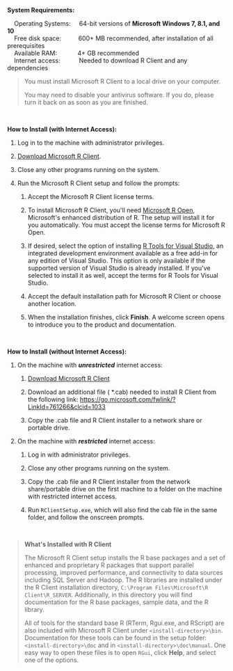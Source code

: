 **System Requirements:**

&nbsp;&nbsp;&nbsp;&nbsp;Operating Systems: &nbsp;&nbsp;&nbsp;  64-bit versions of **Microsoft Windows 7, 8.1, and 10**<br>
&nbsp;&nbsp;&nbsp;&nbsp;Free disk space: &nbsp;&nbsp;&nbsp;&nbsp;&nbsp;&nbsp;&nbsp;&nbsp; 600+ MB recommended, after installation of all prerequisites <br>
&nbsp;&nbsp;&nbsp;&nbsp;Available RAM: &nbsp;&nbsp;&nbsp;&nbsp;&nbsp;&nbsp;&nbsp;&nbsp;&nbsp;&nbsp; 4+ GB recommended <br>
&nbsp;&nbsp;&nbsp;&nbsp;Internet access: &nbsp;&nbsp;&nbsp;&nbsp;&nbsp;&nbsp;&nbsp;&nbsp;&nbsp; Needed to download R Client and any dependencies   


   >You must install Microsoft R Client to a local drive on your computer.
   >
   >You may need to disable your antivirus software. If you do, please turn it back on as soon as you are finished.

<br> 

**How to Install (with Internet Access):**

1. Log in to the machine with administrator privileges.

1. [Download Microsoft R Client](http://aka.ms/rclient/download).

1. Close any other programs running on the system. 

1. Run the Microsoft R Client setup and follow the prompts:

    1. Accept the Microsoft R Client license terms.
    
    1. To install Microsoft R Client, you'll need [Microsoft R Open](../../r-open.md), Microsoft's enhanced distribution of R. The setup will install it for you automatically. You must accept the license terms for Microsoft R Open.

    1. If desired, select the option of installing [R Tools for Visual Studio](https://msdn.microsoft.com/en-us/library/mt721271.aspx#Anchor_1), an integrated development environment available as a free add-in for any edition of Visual Studio. This option is only available if the supported version of Visual Studio is already installed.  If you've selected to install it as well, accept the terms for R Tools for Visual Studio.

    1. Accept the default installation path for Microsoft R Client or choose another location.

    1. When the installation finishes, click **Finish**.  A welcome screen opens to introduce you to the product and documentation.

<br> 

**How to Install (without Internet Access):**

1. On the machine with _**unrestricted**_ internet access:

   1. [Download Microsoft R Client](http://aka.ms/rclient/download)
   
   1. Download an additional file ( *.cab) needed to install R Client from the following link: https://go.microsoft.com/fwlink/?LinkId=761266&clcid=1033

   1. Copy the .cab file and R Client installer to a network share or portable drive.

1. On the machine with _**restricted**_ internet access:

   1. Log in with administrator privileges. 
   
   1. Close any other programs running on the system. 

   1. Copy the .cab file and R Client installer from the network share/portable drive on the first machine to a folder on the machine with restricted internet access.

   1. Run `RClientSetup.exe`, which will also find the cab file in the same folder, and follow the onscreen prompts.

<br>

>**What's Installed with R Client**<br>
>
>The Microsoft R Client setup installs the R base packages and a set of enhanced and proprietary R packages that support parallel processing, improved performance, and connectivity to data sources including SQL Server and Hadoop. The R libraries are installed under the R Client installation directory, `C:\Program Files\Microsoft\R Client\R_SERVER`. Additionally, in this directory you will find documentation for the R base packages, sample data, and the R library.
>
>All of tools for the standard base R (RTerm, Rgui.exe, and RScript) are also included with Microsoft R Client under `<install-directory>\bin`. Documentation for these tools can be found in the setup folder: `<install-directory>\doc` and in `<install-directory>\doc\manual`. One easy way to open these files is to open `RGui`, click **Help**, and select one of the options. 
